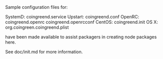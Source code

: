Sample configuration files for:

SystemD: coingreend.service
Upstart: coingreend.conf
OpenRC:  coingreend.openrc
         coingreend.openrcconf
CentOS:  coingreend.init
OS X:    org.coingreen.coingreend.plist

have been made available to assist packagers in creating node packages here.

See doc/init.md for more information.
